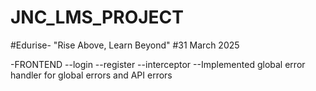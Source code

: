 # JNC_LMS_PROJECT
#Edurise- "Rise Above, Learn Beyond"
#31 March 2025

-FRONTEND
--login
--register
--interceptor
--Implemented global error handler for global errors and API errors



